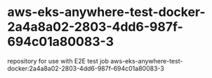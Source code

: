 # aws-eks-anywhere-test-docker-2a4a8a02-2803-4dd6-987f-694c01a80083-3
repository for use with E2E test job aws-eks-anywhere-test-docker:2a4a8a02-2803-4dd6-987f-694c01a80083-3
